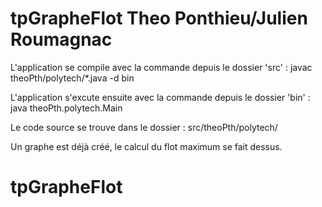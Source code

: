 # tpGrapheFlot Theo Ponthieu/Julien Roumagnac

L'application se compile avec la commande depuis le dossier 'src' :
javac theoPth/polytech/*.java -d bin

L'application s'excute ensuite avec la commande depuis le dossier 'bin' :
java theoPth.polytech.Main

Le code source se trouve dans le dossier :
src/theoPth/polytech/

Un graphe est déjà créé, le calcul du flot maximum se fait dessus.
# tpGrapheFlot

